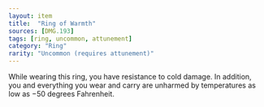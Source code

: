```yaml
---
layout: item
title:  "Ring of Warmth"
sources: [DMG.193]
tags: [ring, uncommon, attunement]
category: "Ring"
rarity: "Uncommon (requires attunement)"
---
```


While wearing this ring, you have resistance to cold damage. In addition, you and everything you wear and carry are unharmed by temperatures as low as −50 degrees Fahrenheit.